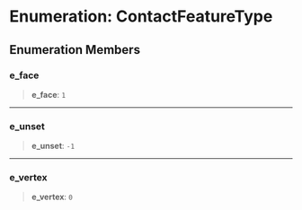 # Enumeration: ContactFeatureType

## Enumeration Members

### e\_face

> **e\_face**: `1`

***

### e\_unset

> **e\_unset**: `-1`

***

### e\_vertex

> **e\_vertex**: `0`
